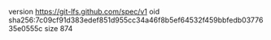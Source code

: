 version https://git-lfs.github.com/spec/v1
oid sha256:7c09cf91d383edef851d955cc34a46f8b5ef64532f459bbfedb0377635e0555c
size 874
